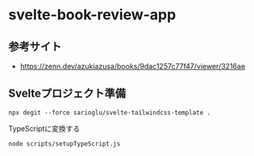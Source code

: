 # svelte-book-review-app

## 参考サイト

- https://zenn.dev/azukiazusa/books/9dac1257c77f47/viewer/3216ae

## Svelteプロジェクト準備

```shell
npx degit --force sarioglu/svelte-tailwindcss-template .
```

TypeScriptに変換する

```shell
node scripts/setupTypeScript.js
```
